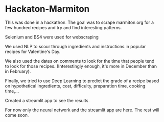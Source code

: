 # Hackaton-Marmiton

This was done in a hackathon. The goal was to scrape marmiton.org for a few hundred recipes and try and find interesting patterns.

Selenium and BS4 were used for webscraping

We used NLP to scour through ingredients and instructions in popular recipes for Valentine's Day.

We also used the dates on comments to look for the time that people tend to look for those recipes.
(Interestingly enough, it's more in December than in February).

Finally, we tried to use Deep Learning to predict the grade of a recipe based on hypothetical ingredients, cost, difficulty, preparation time, cooking time,...

Created a streamlit app to see the results.

For now only the neural network and the streamlit app are here.
The rest will come soon.
